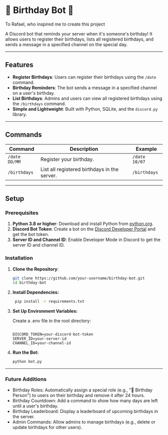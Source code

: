 # 🎉 Birthday Bot 🎂
To Rafael, who inspired me to create this project

A Discord bot that reminds your server when it's someone's birthday! It allows users to register their birthdays, lists all registered birthdays, and sends a message in a specified channel on the special day.


---

## Features

- **Register Birthdays**: Users can register their birthdays using the `/date` command.
- **Birthday Reminders**: The bot sends a message in a specified channel on a user's birthday.
- **List Birthdays**: Admins and users can view all registered birthdays using the `/birthdays` command.
- **Simple and Lightweight**: Built with Python, SQLite, and the `discord.py` library.

---

## Commands

| Command              | Description                                      | Example                     |
|----------------------|--------------------------------------------------|-----------------------------|
| `/date DD/MM`        | Register your birthday.                          | `/date 10/07`               |
| `/birthdays`         | List all registered birthdays in the server.     | `/birthdays`                |


---

## Setup

### Prerequisites

1. **Python 3.8 or higher**: Download and install Python from [python.org](https://www.python.org/).
2. **Discord Bot Token**: Create a bot on the [Discord Developer Portal](https://discord.com/developers/applications) and get the bot token.
3. **Server ID and Channel ID**: Enable Developer Mode in Discord to get the server ID and channel ID.

### Installation

1. **Clone the Repository**:
   ```bash
   git clone https://github.com/your-username/birthday-bot.git
   cd birthday-bot
2. **Install Dependencies:**
   ```bash
    pip install -r requirements.txt
3. **Set Up Environment Variables:**

    Create a .env file in the root directory:
    ```env

    DISCORD_TOKEN=your-discord-bot-token
    SERVER_ID=your-server-id
    CHANNEL_ID=your-channel-id

4. **Run the Bot:**
    ```bash
    python bot.py
 ---
### Future Additions
- Birthday Roles: Automatically assign a special role (e.g., "🎂 Birthday Person") to users on their birthday and remove it after 24 hours.
- Birthday Countdown: Add a command to show how many days are left until a user's birthday.
- Birthday Leaderboard: Display a leaderboard of upcoming birthdays in the server.
- Admin Commands: Allow admins to manage birthdays (e.g., delete or update birthdays for other users).